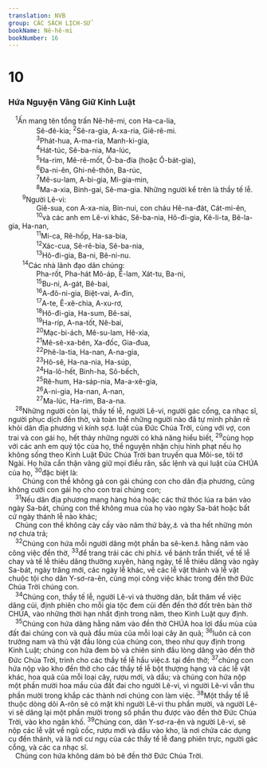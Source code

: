 ```yaml
---
translation: NVB
group: CÁC SÁCH LỊCH-SỬ
bookName: Nê-hê-mi 
bookNumber: 16
---
```


<div class="title"><h1>10</h1><h3>Hứa Nguyện Vâng Giữ Kinh Luật </h3></div>
<span class="verse ne_10_1"> <sup>1</sup>Ấn mang tên tổng trấn Nê-hê-mi, con Ha-ca-lia, <br/>    Sê-đê-kia; </span>
<span class="verse ne_10_2"><sup>2</sup>Sê-ra-gia, A-xa-ria, Giê-rê-mi. <br/></span>
<span class="verse ne_10_3">    <sup>3</sup>Phát-hua, A-ma-ria, Manh-ki-gia, <br/></span>
<span class="verse ne_10_4">    <sup>4</sup>Hát-túc, Sê-ba-nia, Ma-lúc, <br/></span>
<span class="verse ne_10_5">    <sup>5</sup>Ha-rim, Mê-rê-mốt, Ô-ba-đia (hoặc Ô-bát-gia), <br/></span>
<span class="verse ne_10_6">    <sup>6</sup>Đa-ni-ên, Ghi-nê-thôn, Ba-rúc, <br/></span>
<span class="verse ne_10_7">    <sup>7</sup>Mê-su-lam, A-bi-gia, Mi-gia-min, <br/></span>
<span class="verse ne_10_8">    <sup>8</sup>Ma-a-xia, Binh-gai, Sê-ma-gia. Những người kể trên là thầy tế lễ. <br/></span>
<span class="verse ne_10_9">  <sup>9</sup>Người Lê-vi: <br/>    Giê-sua, con A-xa-nia, Bin-nui, con cháu Hê-na-đát, Cát-mi-ên, <br/></span>
<span class="verse ne_10_10">    <sup>10</sup>và các anh em Lê-vi khác, Sê-ba-nia, Hô-đi-gia, Kê-li-ta, Bê-la-gia, Ha-nan, <br/></span>
<span class="verse ne_10_11">    <sup>11</sup>Mi-ca, Rê-hốp, Ha-sa-bia, <br/></span>
<span class="verse ne_10_12">    <sup>12</sup>Xác-cua, Sê-rê-bia, Sê-ba-nia, <br/></span>
<span class="verse ne_10_13">    <sup>13</sup>Hô-đi-gia, Ba-ni, Bê-ni-nu. <br/></span>
<span class="verse ne_10_14">  <sup>14</sup>Các nhà lãnh đạo dân chúng: <br/>    Pha-rốt, Pha-hát Mô-áp, Ê-lam, Xát-tu, Ba-ni, <br/></span>
<span class="verse ne_10_15">    <sup>15</sup>Bu-ni, A-gát, Bê-bai, <br/></span>
<span class="verse ne_10_16">    <sup>16</sup>A-đô-ni-gia, Biệt-vai, A-đin, <br/></span>
<span class="verse ne_10_17">    <sup>17</sup>A-te, Ê-xê-chia, A-xu-rơ, <br/></span>
<span class="verse ne_10_18">    <sup>18</sup>Hô-đi-gia, Ha-sum, Bê-sai, <br/></span>
<span class="verse ne_10_19">    <sup>19</sup>Ha-ríp, A-na-tốt, Nê-bai, <br/></span>
<span class="verse ne_10_20">    <sup>20</sup>Mạc-bi-ách, Mê-su-lam, Hê-xia, <br/></span>
<span class="verse ne_10_21">    <sup>21</sup>Mê-sê-xa-bên, Xa-đốc, Gia-đua, <br/></span>
<span class="verse ne_10_22">    <sup>22</sup>Phê-la-tia, Ha-nan, A-na-gia, <br/></span>
<span class="verse ne_10_23">    <sup>23</sup>Hô-sê, Ha-na-nia, Ha-súp, <br/></span>
<span class="verse ne_10_24">    <sup>24</sup>Ha-lô-hết, Binh-ha, Sô-bếch, <br/></span>
<span class="verse ne_10_25">    <sup>25</sup>Rê-hum, Ha-sáp-nia, Ma-a-xê-gia, <br/></span>
<span class="verse ne_10_26">    <sup>26</sup>A-ni-gia, Ha-nan, A-nan, <br/></span>
<span class="verse ne_10_27">    <sup>27</sup>Ma-lúc, Ha-rim, Ba-a-na. <br/></span>
<span class="verse ne_10_28"> <sup>28</sup>Những người còn lại, thầy tế lễ, người Lê-vi, người gác cổng, ca nhạc sĩ, người phục dịch đền thờ, và toàn thể những người nào đã tự mình phân rẽ khỏi dân địa phương vì kính sợ<a data-toggle="tooltip" data-placement="bottom" title="Nt: vì có luật lệ của Đức Chúa Trời">⚓</a> luật của Đức Chúa Trời, cùng với vợ, con trai và con gái họ, hết thảy những người có khả năng hiểu biết, </span>
<span class="verse ne_10_29"><sup>29</sup>cùng họp với các anh em quý tộc của họ, thề nguyện nhận chịu hình phạt nếu họ không sống theo Kinh Luật Đức Chúa Trời ban truyền qua Môi-se, tôi tớ Ngài. Họ hứa cẩn thận vâng giữ mọi điều răn, sắc lệnh và qui luật của CHÚA của họ, </span>
<span class="verse ne_10_30"><sup>30</sup>đặc biệt là: <br/>  Chúng con thề không gả con gái chúng con cho dân địa phương, cũng không cưới con gái họ cho con trai chúng con; <br/></span>
<span class="verse ne_10_31"> <sup>31</sup>Nếu dân địa phương mang hàng hóa hoặc các thứ thóc lúa ra bán vào ngày Sa-bát, chúng con thề không mua của họ vào ngày Sa-bát hoặc bất cứ ngày thánh lễ nào khác; <br/> Chúng con thề không cày cấy vào năm thứ bảy,<a data-toggle="tooltip" data-placement="bottom" title="Nt: bỏ qua/hy sinh năm thứ bảy">⚓</a> và tha hết những món nợ chưa trả; <br/></span>
<span class="verse ne_10_32"> <sup>32</sup>Chúng con hứa mỗi người dâng một phần ba sê-ken<a data-toggle="tooltip" data-placement="bottom" title="Một sê-ken tương đương với 11.50g bạc">⚓</a> hằng năm vào công việc đền thờ, </span>
<span class="verse ne_10_33"><sup>33</sup>để trang trải các chi phí<a data-toggle="tooltip" data-placement="bottom" title="Thêm vào cho rõ nghĩa">⚓</a> về bánh trần thiết, về tế lễ chay và tế lễ thiêu dâng thường xuyên, hàng ngày, tế lễ thiêu dâng vào ngày Sa-bát, ngày trăng mới, các ngày lễ khác, về các lễ vật thánh và lễ vật chuộc tội cho dân Y-sơ-ra-ên, cùng mọi công việc khác trong đền thờ Đức Chúa Trời chúng con. <br/></span>
<span class="verse ne_10_34"> <sup>34</sup>Chúng con, thầy tế lễ, người Lê-vi và thường dân, bắt thăm về việc dâng củi, định phiên cho mỗi gia tộc đem củi đến đền thờ đốt trên bàn thờ CHÚA, vào những thời hạn nhất định trong năm, theo Kinh Luật quy định. <br/></span>
<span class="verse ne_10_35"> <sup>35</sup>Chúng con hứa dâng hằng năm vào đền thờ CHÚA hoa lợi đầu mùa của đất đai chúng con và quả đầu mùa của mỗi loại cây ăn quả; </span>
<span class="verse ne_10_36"><sup>36</sup>luôn cả con trưởng nam và thú vật đầu lòng của chúng con, theo như quy định trong Kinh Luật; chúng con hứa đem bò và chiên sinh đầu lòng dâng vào đền thờ Đức Chúa Trời, trình cho các thầy tế lễ hầu việc<a data-toggle="tooltip" data-placement="bottom" title="Ctd: đang phiên trực">⚓</a> tại đền thờ; </span>
<span class="verse ne_10_37"><sup>37</sup>chúng con hứa nộp vào kho đền thờ cho các thầy tế lễ bột thượng hạng và các lễ vật khác, hoa quả của mỗi loại cây, rượu mới, và dầu; và chúng con hứa nộp một phần mười hoa mầu của đất đai cho người Lê-vi, vì người Lê-vi vẫn thu phần mười trong khắp các thành nơi chúng con làm việc. </span>
<span class="verse ne_10_38"><sup>38</sup>Một thầy tế lễ thuộc dòng dõi A-rôn sẽ có mặt khi người Lê-vi thu phần mười, và người Lê-vi sẽ dâng lại một phần mười trong số phần thu được vào đền thờ Đức Chúa Trời, vào kho ngân khố. </span>
<span class="verse ne_10_39"><sup>39</sup>Chúng con, dân Y-sơ-ra-ên và người Lê-vi, sẽ nộp các lễ vật về ngũ cốc, rượu mới và dầu vào kho, là nơi chứa các dụng cụ đền thánh, và là nơi cư ngụ của các thầy tế lễ đang phiên trực, người gác cổng, và các ca nhạc sĩ. <br/> Chúng con hứa không dám bỏ bê đền thờ Đức Chúa Trời. <br/></span>
